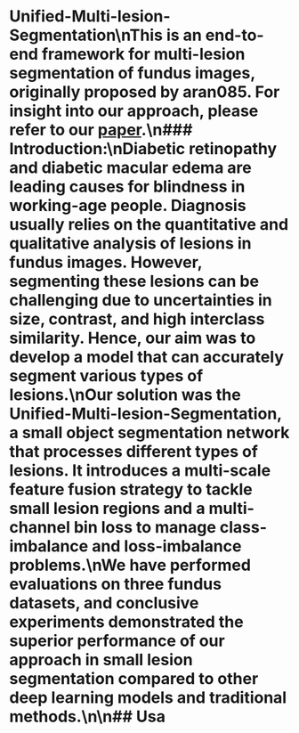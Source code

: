 # Unified-Multi-lesion-Segmentation\nThis is an end-to-end framework for multi-lesion segmentation of fundus images, originally proposed by aran085. For insight into our approach, please refer to our [paper](https://doi.org/10.1016/j.neucom.2019.04.019).\n### Introduction:\nDiabetic retinopathy and diabetic macular edema are leading causes for blindness in working-age people. Diagnosis usually relies on the quantitative and qualitative analysis of lesions in fundus images. However, segmenting these lesions can be challenging due to uncertainties in size, contrast, and high interclass similarity. Hence, our aim was to develop a model that can accurately segment various types of lesions.\nOur solution was the Unified-Multi-lesion-Segmentation, a small object segmentation network that processes different types of lesions. It introduces a multi-scale feature fusion strategy to tackle small lesion regions and a multi-channel bin loss to manage class-imbalance and loss-imbalance problems.\nWe have performed evaluations on three fundus datasets, and conclusive experiments demonstrated the superior performance of our approach in small lesion segmentation compared to other deep learning models and traditional methods.\n\n## Usa